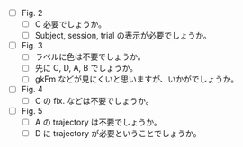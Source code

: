 - [ ] Fig. 2
  - [ ] C 必要でしょうか。
  - [ ] Subject, session, trial の表示が必要でしょうか。
- [ ] Fig. 3
  - [ ] ラベルに色は不要でしょうか。
  - [ ] 先に C, D, A, B でしょうか。
  - [ ] gkFm などが見にくいと思いますが、いかがでしょうか。
- [ ] Fig. 4
  - [ ] C の fix. などは不要でしょうか。
- [ ] Fig. 5
  - [ ] A の trajectory は不要でしょうか。
  - [ ] D に trajectory が必要ということでしょうか。